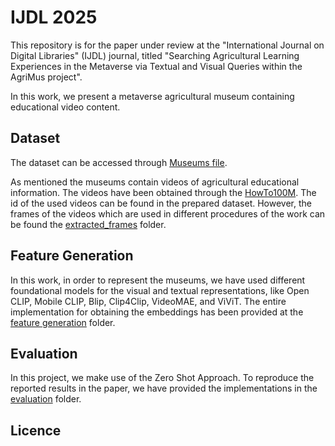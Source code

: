 # IJDL 2025

This repository is for the paper under review at the "International Journal on Digital Libraries" (IJDL) journal, titled "Searching Agricultural Learning Experiences in the Metaverse via Textual and Visual Queries within the AgriMus project".

In this work, we present a metaverse agricultural museum containing educational video content.

## Dataset

The dataset can be accessed through [Museums file](https://github.com/aliabdari/AgriMus/blob/main/IJDL_2025/final_museums.json).

As mentioned the museums contain videos of agricultural educational information. The videos have been obtained through the [HowTo100M](https://www.di.ens.fr/willow/research/howto100m/). 
The id of the used videos can be found in the prepared dataset. However, the frames of the videos which are used in different procedures of the work can be found the [extracted_frames](https://github.com/aliabdari/AgriMus/tree/main/IJDL_2025/extracted_frames) folder.

## Feature Generation
In this work, in order to represent the museums, we have used different foundational models for the visual and textual representations, like Open CLIP, Mobile CLIP, Blip, Clip4Clip, VideoMAE, and ViViT. The entire implementation for obtaining the embeddings has been provided at the [feature generation](https://github.com/aliabdari/AgriMus/tree/main/IJDL_2025/feature_generation) folder.
 
## Evaluation
In this project, we make use of the  Zero Shot Approach. To reproduce the reported results in the paper, we have provided the implementations in the [evaluation](https://github.com/aliabdari/AgriMus/tree/main/IJDL_2025/evaluation) folder. 

## Licence



